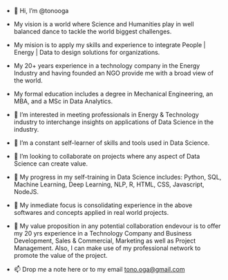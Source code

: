 - 👋 Hi, I’m @tonooga
- My vision is a world where Science and Humanities play in well balanced dance to tackle the world biggest challenges.
- My mision is to apply my skills and experience to integrate People | Energy | Data to design solutions for organizations.
- My 20+ years experience in a technology company in the Energy Industry and having founded an NGO provide me with a broad view of the world.
- My formal education includes a degree in Mechanical Engineering, an MBA, and a MSc in Data Analytics.

- 👀 I’m interested in meeting professionals in Energy & Technology industry to interchange insights on applications of Data Science in the industry.
- 🌱 I’m a constant self-learner of skills and tools used in Data Science.
- 💞️ I’m looking to collaborate on projects where any aspect of Data Science can create value.
- 📘 My progress in my self-training in Data Science includes: Python, SQL, Machine Learning, Deep Learning, NLP, R, HTML, CSS, Javascript, NodeJS. 
- 🎯 My inmediate focus is consolidating experience in the above softwares and concepts applied in real world projects.
- 💎 My value proposition in any potential collaboration endevour is to offer my 20 yrs experience in a Technology Company and Business Development, Sales & Commercial, Marketing as well as Project Management. Also, I can make use of my professional network to promote the value of the project.
- 📫 Drop me a note here or to my email tono.oga@gmail.com

<!---
tonooga/tonooga is a ✨ special ✨ repository because its `README.md` (this file) appears on your GitHub profile.
You can click the Preview link to take a look at your changes.
--->
